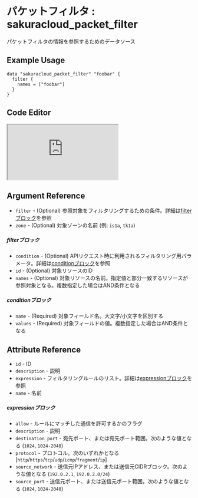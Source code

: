 # パケットフィルタ : sakuracloud_packet_filter

パケットフィルタの情報を参照するためのデータソース

## Example Usage

```hcl
data "sakuracloud_packet_filter" "foobar" {
  filter {
    names = ["foobar"]
  }
}
```

<div class="editor">

<h2>Code Editor</h2>

<iframe src="https://zouen-alpha.usacloud.jp/#data/packet_filter"></iframe>

</div>


## Argument Reference

* `filter` - (Optional) 参照対象をフィルタリングするための条件。詳細は[filterブロック](#filter)を参照 
* `zone` - (Optional) 対象ゾーンの名前 (例: `is1a`, `tk1a`)  

##### filterブロック

* `condition` - (Optional) APIリクエスト時に利用されるフィルタリング用パラメータ。詳細は[conditionブロック](#condition)を参照  
* `id` - (Optional) 対象リソースのID 
* `names` - (Optional) 対象リソースの名前。指定値と部分一致するリソースが参照対象となる。複数指定した場合はAND条件となる  

##### conditionブロック

* `name` - (Required) 対象フィールド名。大文字/小文字を区別する  
* `values` - (Required) 対象フィールドの値。複数指定した場合はAND条件となる

## Attribute Reference

* `id` - ID
* `description` - 説明
* `expression` - フィルタリングルールのリスト。詳細は[expressionブロック](#expression)を参照
* `name` - 名前

##### expressionブロック

* `allow` - ルールにマッチした通信を許可するかのフラグ
* `description` - 説明
* `destination_port` - 宛先ポート、または宛先ポート範囲。次のような値となる (`1024`, `1024-2048`)
* `protocol` - プロトコル。次のいずれかとなる [`http`/`https`/`tcp`/`udp`/`icmp`/`fragment`/`ip`]
* `source_network` - 送信元IPアドレス、または送信元CIDRブロック。次のような値となる (`192.0.2.1`, `192.0.2.0/24`)
* `source_port` - 送信元ポート、または送信元ポート範囲。次のような値となる (`1024`, `1024-2048`)


